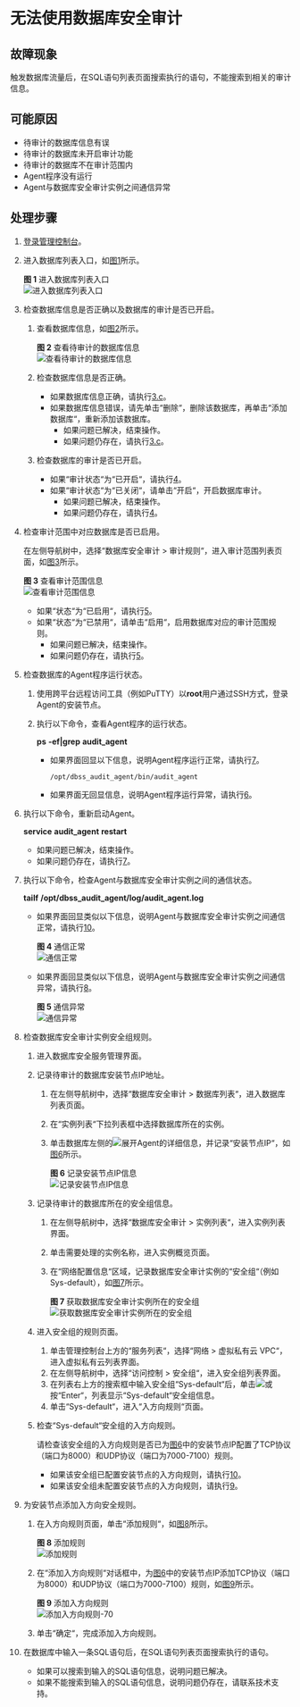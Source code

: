 # 无法使用数据库安全审计<a name="ZH-CN_TOPIC_0143651392"></a>

## 故障现象<a name="section4597163713358"></a>

触发数据库流量后，在SQL语句列表页面搜索执行的语句，不能搜索到相关的审计信息。

## 可能原因<a name="section12392122314367"></a>

-   待审计的数据库信息有误
-   待审计的数据库未开启审计功能
-   待审计的数据库不在审计范围内
-   Agent程序没有运行
-   Agent与数据库安全审计实例之间通信异常

## 处理步骤<a name="section20158847143620"></a>

1.  [登录管理控制台](https://console.huaweicloud.com/)。
2.  进入数据库列表入口，如[图1](#zh-cn_topic_0145057233_zh-cn_topic_0208809337_zh-cn_topic_0144723368_fig4155162273613)所示。

    **图 1**  进入数据库列表入口<a name="zh-cn_topic_0145057233_zh-cn_topic_0208809337_zh-cn_topic_0144723368_fig4155162273613"></a>  
    ![](figures/进入数据库列表入口.png "进入数据库列表入口")

3.  检查数据库信息是否正确以及数据库的审计是否已开启。
    1.  查看数据库信息，如[图2](#fig18191942155913)所示。

        **图 2**  查看待审计的数据库信息<a name="fig18191942155913"></a>  
        ![](figures/查看待审计的数据库信息.png "查看待审计的数据库信息")

    2.  检查数据库信息是否正确。
        -   如果数据库信息正确，请执行[3.c](#li15451941216)。
        -   如果数据库信息错误，请先单击“删除“，删除该数据库，再单击“添加数据库“，重新添加该数据库。
            -   如果问题已解决，结束操作。
            -   如果问题仍存在，请执行[3.c](#li15451941216)。

    3.  <a name="li15451941216"></a>检查数据库的审计是否已开启。
        -   如果“审计状态“为“已开启“，请执行[4](#li207461824135718)。
        -   如果“审计状态“为“已关闭“，请单击“开启“，开启数据库审计。
            -   如果问题已解决，结束操作。
            -   如果问题仍存在，请执行[4](#li207461824135718)。


4.  <a name="li207461824135718"></a>检查审计范围中对应数据库是否已启用。

    在左侧导航树中，选择“数据库安全审计  \>  审计规则“，进入审计范围列表页面，如[图3](#fig17324536122612)所示。

    **图 3**  查看审计范围信息<a name="fig17324536122612"></a>  
    ![](figures/查看审计范围信息.png "查看审计范围信息")

    -   如果“状态“为“已启用“，请执行[5](#li56931138113110)。
    -   如果“状态“为“已禁用“，请单击“启用“，启用数据库对应的审计范围规则。
        -   如果问题已解决，结束操作。
        -   如果问题仍存在，请执行[5](#li56931138113110)。

5.  <a name="li56931138113110"></a>检查数据库的Agent程序运行状态。
    1.  使用跨平台远程访问工具（例如PuTTY）以**root**用户通过SSH方式，登录Agent的安装节点。
    2.  执行以下命令，查看Agent程序的运行状态。

        **ps** **-ef|grep** **audit\_agent**

        -   如果界面回显以下信息，说明Agent程序运行正常，请执行[7](#li18109152112438)。

            ```
            /opt/dbss_audit_agent/bin/audit_agent
            ```

        -   如果界面无回显信息，说明Agent程序运行异常，请执行[6](#li10382244413)。

6.  <a name="li10382244413"></a>执行以下命令，重新启动Agent。

    **service** **audit\_agent** **restart**

    -   如果问题已解决，结束操作。
    -   如果问题仍存在，请执行[7](#li18109152112438)。

7.  <a name="li18109152112438"></a>执行以下命令，检查Agent与数据库安全审计实例之间的通信状态。

    **tailf** **/opt/dbss\_audit\_agent/log/audit\_agent.log**

    -   如果界面回显类似以下信息，说明Agent与数据库安全审计实例之间通信正常，请执行[10](#li13201153174214)。

        **图 4**  通信正常<a name="fig123204818207"></a>  
        ![](figures/通信正常.png "通信正常")

    -   如果界面回显类似以下信息，说明Agent与数据库安全审计实例之间通信异常，请执行[8](#li5155144195013)。

        **图 5**  通信异常<a name="fig8492132411531"></a>  
        ![](figures/通信异常.png "通信异常")

8.  <a name="li5155144195013"></a>检查数据库安全审计实例安全组规则。
    1.  进入数据库安全服务管理界面。
    2.  记录待审计的数据库安装节点IP地址。
        1.  在左侧导航树中，选择“数据库安全审计  \>  数据库列表“，进入数据库列表页面。
        2.  在“实例列表“下拉列表框中选择数据库所在的实例。
        3.  单击数据库左侧的![](figures/下载详情-71.png)展开Agent的详细信息，并记录“安装节点IP“，如[图6](#fig394152215213)所示。

            **图 6**  记录安装节点IP信息<a name="fig394152215213"></a>  
            ![](figures/记录安装节点IP信息.png "记录安装节点IP信息")

    3.  记录待审计的数据库所在的安全组信息。
        1.  在左侧导航树中，选择“数据库安全审计  \>  实例列表“，进入实例列表界面。
        2.  单击需要处理的实例名称，进入实例概览页面。
        3.  在“网络配置信息“区域，记录数据库安全审计实例的“安全组“（例如Sys-default），如[图7](#fig1848815282)所示。

            **图 7**  获取数据库安全审计实例所在的安全组<a name="fig1848815282"></a>  
            ![](figures/获取数据库安全审计实例所在的安全组.png "获取数据库安全审计实例所在的安全组")

    4.  进入安全组的规则页面。
        1.  单击管理控制台上方的“服务列表“，选择“网络  \>  虚拟私有云 VPC“，进入虚拟私有云列表界面。
        2.  在左侧导航树中，选择“访问控制  \>  安全组“，进入安全组列表界面。
        3.  在列表右上方的搜索框中输入安全组“Sys-default“后，单击![](figures/搜索-72.png)或按“Enter“，列表显示“Sys-default“安全组信息。
        4.  单击“Sys-default“，进入“入方向规则“页面。

    5.  检查“Sys-default“安全组的入方向规则。

        请检查该安全组的入方向规则是否已为[图6](#fig394152215213)中的安装节点IP配置了TCP协议（端口为8000）和UDP协议（端口为7000-7100）规则。

        -   如果该安全组已配置安装节点的入方向规则，请执行[10](#li13201153174214)。
        -   如果该安全组未配置安装节点的入方向规则，请执行[9](#li9281314163318)。

9.  <a name="li9281314163318"></a>为安装节点添加入方向安全规则。
    1.  在入方向规则页面，单击“添加规则“，如[图8](#fig1300102219912)所示。

        **图 8**  添加规则<a name="fig1300102219912"></a>  
        ![](figures/添加规则.png "添加规则")

    2.  在“添加入方向规则“对话框中，为[图6](#fig394152215213)中的安装节点IP添加TCP协议（端口为8000）和UDP协议（端口为7000-7100）规则，如[图9](#fig1130116226910)所示。

        **图 9**  添加入方向规则<a name="fig1130116226910"></a>  
        ![](figures/添加入方向规则-70.png "添加入方向规则-70")

    3.  单击“确定“，完成添加入方向规则。

10. <a name="li13201153174214"></a>在数据库中输入一条SQL语句后，在SQL语句列表页面搜索执行的语句。
    -   如果可以搜索到输入的SQL语句信息，说明问题已解决。
    -   如果不能搜索到输入的SQL语句信息，说明问题仍存在，请联系技术支持。


